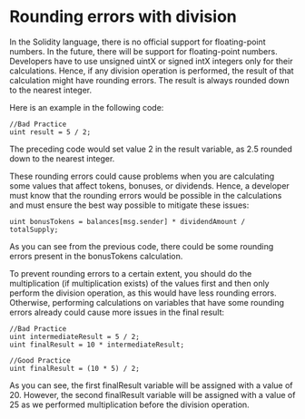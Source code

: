 # Rounding errors with division

In the Solidity language, there is no official support for floating-point numbers. In the future, there will be support for floating-point numbers. Developers have to use unsigned uintX or signed intX integers only for their calculations. Hence, if any division operation is performed, the result of that calculation might have rounding errors. The result is always rounded down to the nearest integer.

Here is an example in the following code:

```
//Bad Practice
uint result = 5 / 2;
```

The preceding code would set value 2 in the result variable, as 2.5 rounded down to the nearest integer.

These rounding errors could cause problems when you are calculating some values that affect tokens, bonuses, or dividends. Hence, a developer must know that the rounding errors would be possible in the calculations and must ensure the best way possible to mitigate these issues:

```
uint bonusTokens = balances[msg.sender] * dividendAmount / totalSupply;
```

As you can see from the previous code, there could be some rounding errors present in the bonusTokens calculation.

To prevent rounding errors to a certain extent, you should do the multiplication (if multiplication exists) of the values first and then only perform the division operation, as this would have less rounding errors. Otherwise, performing calculations on variables that have some rounding errors already could cause more issues in the final result:

```
//Bad Practice
uint intermediateResult = 5 / 2;
uint finalResult = 10 * intermediateResult;

//Good Practice
uint finalResult = (10 * 5) / 2;
```

As you can see, the first finalResult variable will be assigned with a value of 20. However, the second finalResult variable will be assigned with a value of 25 as we performed multiplication before the division operation.
